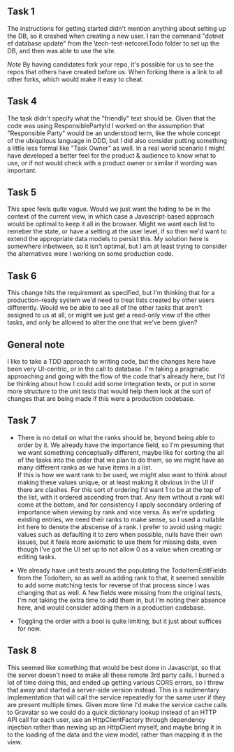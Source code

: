 ## Task 1
The instructions for getting started didn't mention anything about setting up the DB, so it crashed when creating a new user. I ran the command "dotnet ef database update" from the \tech-test-netcore\Todo folder to set up the DB, and then was able to use the site.

*Note* By having candidates fork your repo, it's possible for us to see the repos that others have created before us. When forking there is a link to all other forks, which would make it easy to cheat.


## Task 4
The task didn't specify what the "friendly" text should be. Given that the code was using ResponsiblePartyId I worked on the assumption that "Responsible Party" would be an understood term, like the whole concept of the ubiquitous language in DDD, but I did also consider putting something a little less formal like "Task Owner" as well. In a real world scenario I might have developed a better feel for the product & audience to know what to use, or if not would check with a product owner or similar if wording was important.

## Task 5
This spec feels quite vague. Would we just want the hiding to be in the context of the current view, in which case a Javascript-based approach would be optimal to keep it all in the browser. Might we want each list to remeber the state, or have a setting at the user level, if so then we'd want to extend the appropriate data models to persist this. My solution here is somewhere inbetween, so it isn't optimal, but I am at least trying to consider the alternatives were I working on some production code.

## Task 6
This change hits the requirement as specified, but I'm thinking that for a production-ready system we'd need to treat lists created by other users differently. Would we be able to see all of the other tasks that aren't assigned to us at all, or might we just get a read-only view of the other tasks, and only be allowed to alter the one that we've been given?

## General note
I like to take a TDD approach to writing code, but the changes here have been very UI-centric, or in the call to database. I'm taking a pragmatic approaching and going with the flow of the code that's already here, but I'd be thinking about how I could add some integration tests, or put in some more structure to the unit tests that would help them look at the sort of changes that are being made if this were a production codebase.

## Task 7 
* There is no detail on what the ranks should be, beyond being able to order by it. We already have the importance field, so I'm presuming that we want something conceptually different, maybe like for sorting the all of the tasks into the order that we plan to do them, so we might have as many different ranks as we have items in a list.  
If this is how we want rank to be used, we might also want to think about making these values unique, or at least making it obvious in the UI if there are clashes. 
For this sort of ordering I'd want 1 to be at the top of the list, with it ordered ascending from that. Any item without a rank will come at the bottom, and for consistency I apply secondary ordering of importance when viewing by rank and vice versa.
As we're updating existing entries, we need their ranks to make sense, so I used a nullable int here to denote the abscense of a rank.
I prefer to avoid using magic values such as defaulting it to zero when possible, nulls have their own issues, but it feels more axiomatic to use them for missing data, even though I've got the UI set up to not allow 0 as a value when creating or editing tasks.

* We already have unit tests around the populating the TodoItemEditFields from the TodoItem, so as well as adding rank to that, it seemed sensible to add some matching tests for reverse of that process since I was changing that as well. A few fields were missing from the original tests, I'm not taking the extra time to add them in, but I'm noting their absence here, and would consider adding them in a production codebase.

* Toggling the order with a bool is quite limiting, but it just about suffices for now.

## Task 8
This seemed like something that would be best done in Javascript, so that the server doesn't need to make all these remote 3rd party calls. 
I burned a lot of time doing this, and ended up getting various CORS errors, so I threw that away and started a server-side version instead. 
This is a rudimentary implementation that will call the service repeatedly for the same user if they are present multiple times. 
Given more time I'd make the service cache calls to Gravatar so we could do a quick dictionary lookup instead of an HTTP API call for each user,
use an HttpClientFactory through dependency injection rather than newing up an HttpClient myself, and maybe bring it in to the loading of the data and the view model, rather than mapping it in the view.


